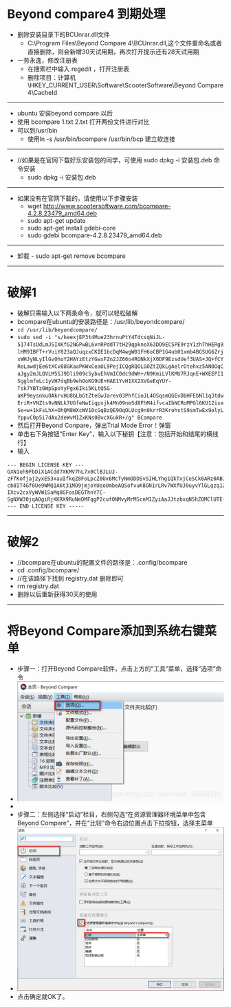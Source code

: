 
# Beyond compare4 到期处理
* 删除安装目录下的BCUnrar.dll文件
	- C:\Program Files\Beyond Compare 4\BCUnrar.dll,这个文件重命名或者直接删除，则会新增30天试用期，再次打开提示还有28天试用期
* 一劳永逸，修改注册表
	- 在搜索栏中输入 regedit ，打开注册表
	- 删除项目：计算机\HKEY_CURRENT_USER\Software\ScooterSoftware\Beyond Compare 4\CacheId
***

- ubuntu 安装beyond compare 以后
- 使用  bcompare 1.txt 2.txt 打开两份文件进行对比
- 可以到/usr/bin 
	- 使用ln -s /usr/bin/bcompare 	/usr/bin/bcp 建立软连接
	
***
*  //如果是在官网下载好乐安装包的同学，可使用 sudo dpkg -i 安装包.deb 命令安装
	- sudo dpkg -i 安装包.deb

***
* 如果没有在官网下载的，请使用以下步骤安装
	- wget http://www.scootersoftware.com/bcompare-4.2.8.23479_amd64.deb
	- sudo apt-get update
	- sudo apt-get install gdebi-core
	- sudo gdebi bcompare-4.2.8.23479_amd64.deb
***
* 卸载
		- sudo apt-get remove bcompare
***

# 破解1
- 破解只需输入以下两条命令，就可以轻松破解
- bcompare在ubuntu的安装路径是：/usr/lib/beyondcompare/
-  `cd /usr/lib/beyondcompare/`
- ```sudo sed -i "s/keexjEP3t4Mue23hrnuPtY4TdcsqNiJL-5174TsUdLmJSIXKfG2NGPwBL6vnRPddT7tH29qpkneX63DO9ECSPE9rzY1zhThHERg8lHM9IBFT+rVuiY823aQJuqzxCKIE1bcDqM4wgW01FH6oCBP1G4ub01xmb4BGSUG6ZrjxWHJyNLyIlGvOhoY2HAYzEtzYGwxFZn2JZ66o4RONkXjX0DF9EzsdUef3UAS+JQ+fCYReLawdjEe6tXCv88GKaaPKWxCeaUL9PejICQgRQOLGOZtZQkLgAelrOtehxz5ANOOqCaJgy2mJLQVLM5SJ9Dli909c5ybvEhVmIC0dc9dWH+/N9KmiLVlKMU7RJqnE+WXEEPI1SgglmfmLc1yVH7dqBb9ehOoKG9UE+HAE1YvH1XX2XVGeEqYUY-Tsk7YBTz0WpSpoYyPgx6Iki5KLtQ5G-aKP9eysnkuOAkrvHU8bLbGtZteGwJarev03PhfCioJL4OSqsmQGEvDbHFEbNl1qJtdwEriR+VNZts9vNNLk7UGfeNwIiqpxjk4Mn09nmSd8FhM4ifvcaIbNCRoMPGl6KU12iseSe+w+1kFsLhX+OhQM8WXcWV10cGqBzQE9OqOLUcg9n0krrR3KrohstS9smTwEx9olyLYppvC0p5i7dAx2deWvM1ZxKNs0BvcXGukR+/g" BCompare ```
- 然后打开Beyond Conpare，弹出Trial Mode Error！弹窗
- 单击右下角按钮“Enter Key”，输入以下秘钥【注意：包括开始和结尾的横线行】
- 输入
```
--- BEGIN LICENSE KEY ---
GXN1eh9FbDiX1ACdd7XKMV7hL7x0ClBJLUJ-zFfKofjaj2yxE53xauIfkqZ8FoLpcZ0Ux6McTyNmODDSvSIHLYhg1QkTxjCeSCk6ARz0ABJcnUmd3dZYJNWFyJun14rmGByRnVPL49QH+Rs0kjRGKCB-cb8IT4Gf0Ue9WMQ1A6t31MO9jmjoYUeoUmbeAQSofvuK8GN1rLRv7WXfUJ0uyvYlGLqzq1ZoJAJDyo0Kdr4ThF-IXcv2cxVyWVW1SaMq8GFosDEGThnY7C-SgNXW30jqAOgiRjKKRX9RuNeDMFqgP2cuf0NMvyMrMScnM1ZyiAaJJtzbxqN5hZOMClUTE+++
--- END LICENSE KEY -----
```

***
# 破解2
 - //bcompare在ubuntu的配置文件的路径是：.config/bcompare
- cd .config/bcompare/
- //在该路径下找到 registry.dat 删除即可
- rm registry.dat
- 删除以后重新获得30天的使用

***
# 将Beyond Compare添加到系统右键菜单

- 步骤一：打开Beyond Compare软件，点击上方的“工具”菜单，选择“选项”命令
- ![521edfed708866ab430ae68b8e26fdfb.png](../../../_resources/521edfed708866ab430ae68b8e26fdfb.png)
- 
- 步骤二：左侧选择“启动”栏目，右侧勾选“在资源管理器环境菜单中包含Beyond Compare”，并在“比较”命令右边位置点击下拉按钮，选择主菜单
- ![7035834f450d8a8f1286f171e16e1322.png](../../../_resources/7035834f450d8a8f1286f171e16e1322.png)
- 点击确定就OK了。
